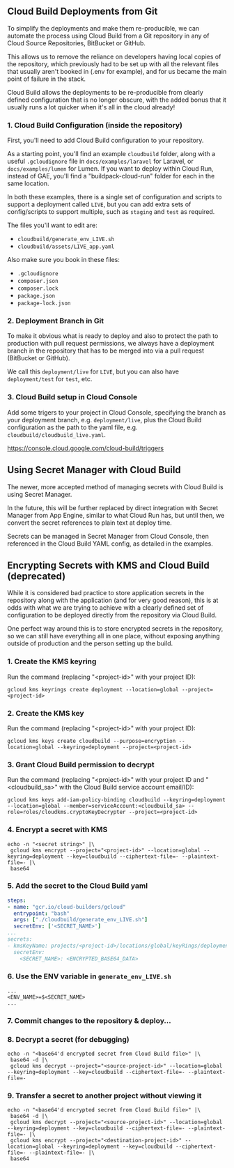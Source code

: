 ## Cloud Build Deployments from Git

To simplify the deployments and make them re-producible, we can automate the process using Cloud Build from a Git repository in any of Cloud Source Repositories, BitBucket or GitHub.

This allows us to remove the reliance on developers having local copies of the repository, which previously had to be set up with all the relevant files that usually aren't booked in (.env for example), and for us became the main point of failure in the stack.

Cloud Build allows the deployments to be re-producible from clearly defined configuration that is no longer obscure, with the added bonus that it usually runs a lot quicker when it's all in the cloud already!

### 1. Cloud Build Configuration (inside the repository)
First, you'll need to add Cloud Build configuration to your repository.

As a starting point, you'll find an example `cloudbuild` folder, along with a useful `.gcloudignore` file in `docs/examples/laravel` for Laravel, or `docs/examples/lumen` for Lumen. If you want to deploy within Cloud Run, instead of GAE, you'll find a "buildpack-cloud-run" folder for each in the same location.

In both these examples, there is a single set of configuration and scripts to support a deployment called `LIVE`, but you can add extra sets of config/scripts to support multiple, such as `staging` and `test` as required.

The files you'll want to edit are:

* `cloudbuild/generate_env_LIVE.sh`
* `cloudbuild/assets/LIVE_app.yaml`

Also make sure you book in these files:

* `.gcloudignore`
* `composer.json`
* `composer.lock`
* `package.json`
* `package-lock.json`

### 2. Deployment Branch in Git
To make it obvious what is ready to deploy and also to protect the path to production with pull request permissions, we always have a deployment branch in the repository that has to be merged into via a pull request (BitBucket or GitHub).

We call this `deployment/live` for `LIVE`, but you can also have `deployment/test` for `test`, etc.

### 3. Cloud Build setup in Cloud Console

Add some trigers to your project in Cloud Console, specifying the branch as your deployment branch, e.g. `deployment/live`, plus the Cloud Build configuration as the path to the yaml file, e.g. `cloudbuild/cloudbuild_live.yaml`.


https://console.cloud.google.com/cloud-build/triggers

## Using Secret Manager with Cloud Build

The newer, more accepted method of managing secrets with Cloud Build is using Secret Manager.

In the future, this will be further replaced by direct integration with Secret Manager from App Engine, similar to what Cloud Run has, but until then, we convert the secret references to plain text at deploy time.

Secrets can be managed in Secret Manager from Cloud Console, then referenced in the Cloud Build YAML config, as detailed in the examples.

## Encrypting Secrets with KMS and Cloud Build (deprecated)

While it is considered bad practice to store application secrets in the repository along with the application (and for very good reason), this is at odds with what we are trying to achieve with a clearly defined set of configuration to be deployed directly from the repository via Cloud Build.

One perfect way around this is to store encrypted secrets in the repository, so we can still have everything all in one place, without exposing anything outside of production and the person setting up the build.

### 1. Create the KMS keyring

Run the command (replacing "\<project-id\>" with your project ID):

```
gcloud kms keyrings create deployment --location=global --project=<project-id>
```

### 2. Create the KMS key

Run the command (replacing "\<project-id\>" with your project ID):

```
gcloud kms keys create cloudbuild --purpose=encryption --location=global --keyring=deployment --project=<project-id>
```

### 3. Grant Cloud Build permission to decrypt

Run the command (replacing "\<project-id\>" with your project ID and "\<cloudbuild_sa\>" with the Cloud Build service account email/ID):

```
gcloud kms keys add-iam-policy-binding cloudbuild --keyring=deployment --location=global --member=serviceAccount:<cloudbuild_sa> --role=roles/cloudkms.cryptoKeyDecrypter --project=<project-id>
```

### 4. Encrypt a secret with KMS

```
echo -n "<secret string>" |\
 gcloud kms encrypt --project="<project-id>" --location=global --keyring=deployment --key=cloudbuild --ciphertext-file=- --plaintext-file=- |\
 base64
```

### 5. Add the secret to the Cloud Build yaml

```yaml
steps:
- name: "gcr.io/cloud-builders/gcloud"
  entrypoint: "bash"
  args: ["./cloudbuild/generate_env_LIVE.sh"]
  secretEnv: ['<SECRET_NAME>']
...
secrets:
- kmsKeyName: projects/<project-id>/locations/global/keyRings/deployment/cryptoKeys/cloudbuild
  secretEnv:
    <SECRET_NAME>: <ENCRYPTED_BASE64_DATA>
```

### 6. Use the ENV variable in `generate_env_LIVE.sh`

```
...
<ENV_NAME>=$<SECRET_NAME>
...
```

### 7. Commit changes to the repository & deploy...

### 8. Decrypt a secret (for debugging)

```
echo -n "<base64'd encrypted secret from Cloud Build file>" |\
 base64 -d |\
 gcloud kms decrypt --project="<source-project-id>" --location=global --keyring=deployment --key=cloudbuild --ciphertext-file=- --plaintext-file=-
```

### 9. Transfer a secret to another project without viewing it

```
echo -n "<base64'd encrypted secret from Cloud Build file>" |\
 base64 -d |\
 gcloud kms decrypt --project="<source-project-id>" --location=global --keyring=deployment --key=cloudbuild --ciphertext-file=- --plaintext-file=- |\
 gcloud kms encrypt --project="<destination-project-id>" --location=global --keyring=deployment --key=cloudbuild --ciphertext-file=- --plaintext-file=- |\
 base64
```
